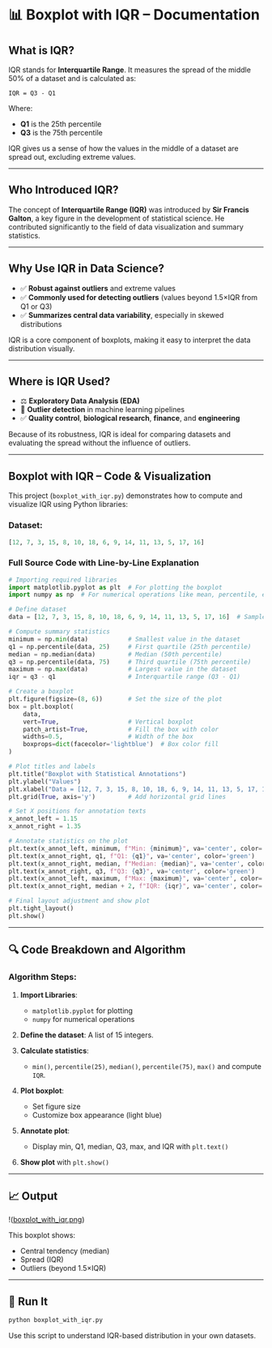 # 📊 Boxplot with IQR – Documentation

## What is IQR?

IQR stands for **Interquartile Range**. It measures the spread of the middle 50% of a dataset and is calculated as:

```text
IQR = Q3 - Q1
```

Where:

* **Q1** is the 25th percentile
* **Q3** is the 75th percentile

IQR gives us a sense of how the values in the middle of a dataset are spread out, excluding extreme values.

---

## Who Introduced IQR?

The concept of **Interquartile Range (IQR)** was introduced by **Sir Francis Galton**, a key figure in the development of statistical science. He contributed significantly to the field of data visualization and summary statistics.

---

## Why Use IQR in Data Science?

* ✅ **Robust against outliers** and extreme values
* ✅ **Commonly used for detecting outliers** (values beyond 1.5×IQR from Q1 or Q3)
* ✅ **Summarizes central data variability**, especially in skewed distributions

IQR is a core component of boxplots, making it easy to interpret the data distribution visually.

---

## Where is IQR Used?

* ⚖️ **Exploratory Data Analysis (EDA)**
* 🔎 **Outlier detection** in machine learning pipelines
* ✅ **Quality control**, **biological research**, **finance**, and **engineering**

Because of its robustness, IQR is ideal for comparing datasets and evaluating the spread without the influence of outliers.

---

## Boxplot with IQR – Code & Visualization

This project (`boxplot_with_iqr.py`) demonstrates how to compute and visualize IQR using Python libraries:

### Dataset:

```python
[12, 7, 3, 15, 8, 10, 18, 6, 9, 14, 11, 13, 5, 17, 16]
```

### Full Source Code with Line-by-Line Explanation

```python
# Importing required libraries
import matplotlib.pyplot as plt  # For plotting the boxplot
import numpy as np  # For numerical operations like mean, percentile, etc.

# Define dataset
data = [12, 7, 3, 15, 8, 10, 18, 6, 9, 14, 11, 13, 5, 17, 16]  # Sample data points

# Compute summary statistics
minimum = np.min(data)           # Smallest value in the dataset
q1 = np.percentile(data, 25)     # First quartile (25th percentile)
median = np.median(data)         # Median (50th percentile)
q3 = np.percentile(data, 75)     # Third quartile (75th percentile)
maximum = np.max(data)           # Largest value in the dataset
iqr = q3 - q1                    # Interquartile range (Q3 - Q1)

# Create a boxplot
plt.figure(figsize=(8, 6))       # Set the size of the plot
box = plt.boxplot(
    data,
    vert=True,                   # Vertical boxplot
    patch_artist=True,           # Fill the box with color
    widths=0.5,                  # Width of the box
    boxprops=dict(facecolor='lightblue')  # Box color fill
)

# Plot titles and labels
plt.title("Boxplot with Statistical Annotations")
plt.ylabel("Values")
plt.xlabel("Data = [12, 7, 3, 15, 8, 10, 18, 6, 9, 14, 11, 13, 5, 17, 16]")
plt.grid(True, axis='y')         # Add horizontal grid lines

# Set X positions for annotation texts
x_annot_left = 1.15
x_annot_right = 1.35

# Annotate statistics on the plot
plt.text(x_annot_left, minimum, f"Min: {minimum}", va='center', color='blue')
plt.text(x_annot_right, q1, f"Q1: {q1}", va='center', color='green')
plt.text(x_annot_right, median, f"Median: {median}", va='center', color='red')
plt.text(x_annot_right, q3, f"Q3: {q3}", va='center', color='green')
plt.text(x_annot_left, maximum, f"Max: {maximum}", va='center', color='blue')
plt.text(x_annot_right, median + 2, f"IQR: {iqr}", va='center', color='purple')  # Display IQR value above median

# Final layout adjustment and show plot
plt.tight_layout()
plt.show()
```

---

## 🔍 Code Breakdown and Algorithm

### Algorithm Steps:

1. **Import Libraries**:

   * `matplotlib.pyplot` for plotting
   * `numpy` for numerical operations

2. **Define the dataset**: A list of 15 integers.

3. **Calculate statistics**:

   * `min()`, `percentile(25)`, `median()`, `percentile(75)`, `max()` and compute `IQR`.

4. **Plot boxplot**:

   * Set figure size
   * Customize box appearance (light blue)

5. **Annotate plot**:

   * Display min, Q1, median, Q3, max, and IQR with `plt.text()`

6. **Show plot** with `plt.show()`

---

## 📈 Output

!([boxplot_with_iqr.png](https://raw.githubusercontent.com/bhuvanesh-m-dev/ds-intern-unified-mentor/refs/heads/main/boxplot_with_iqr/img/boxplot_with_iqr.png))

This boxplot shows:

* Central tendency (median)
* Spread (IQR)
* Outliers (beyond 1.5×IQR)

---

## 🚀 Run It

```bash
python boxplot_with_iqr.py
```

Use this script to understand IQR-based distribution in your own datasets.
